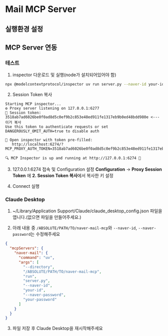 # Mail MCP Server

## 실행환경 설정

## MCP Server 연동

### 테스트
1. inspector 다운로드 및 실행(node가 설치되어있어야 함)
```sh
npx @modelcontextprotocol/inspector uv run server.py --naver-id your-id --naver-password your-password
```

2. Session Token 복사
```
Starting MCP inspector...
⚙️ Proxy server listening on 127.0.0.1:6277
🔑 Session token: 3518ab7ad6026be0f0ad8d5c0ef9b2c853e48ed911fe1317eb9b0ed48bdd980e <--- 이거 복사
Use this token to authenticate requests or set DANGEROUSLY_OMIT_AUTH=true to disable auth

🔗 Open inspector with token pre-filled:
   http://localhost:6274/?MCP_PROXY_AUTH_TOKEN=3518ab7ad6026be0f0ad8d5c0ef9b2c853e48ed911fe1317eb9b0ed48bdd980e

🔍 MCP Inspector is up and running at http://127.0.0.1:6274 🚀
```
3. 127.0.0.1:6274 접속 및 Configuration 설정
**Configuration** -> **Proxy Session Token** 에 **2. Session Token 복사**에서 복사한 키 설정

4. Connect 실행


### Claude Desktop

1. ~/Library/Application Support/Claude/claude_desktop_config.json 파일을 엽니다.(없으면 파일을 만들어주세요.)

2. 아래 내용 중 `/ABSOLUTE/PATH/TO/naver-mail-mcp`와 `--naver-id`, `--naver-password`는 수정해주세요
```json 
{
  "mcpServers": {
    "naver-mail": {
      "command": "uv",
      "args": [
        "--directory",
        "/ABSOLUTE/PATH/TO/naver-mail-mcp",
        "run",
        "server.py",
        "--naver-id",
        "your-id",
        "--naver-password",
        "your-password"
      ]
    }
  }
}
```

3. 파일 저장 후 Claude Desktop을 재시작해주세요
